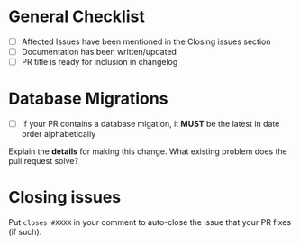  <!--
**IMPORTANT: Please provide enough information and context so that others can review your pull request:**
 -->

<!-- You can skip this if you're fixing a typo. -->
# General Checklist

- [ ] Affected Issues have been mentioned in the Closing issues section
- [ ] Documentation has been written/updated
- [ ] PR title is ready for inclusion in changelog

# Database Migrations

- [ ] If your PR contains a database migation, it **MUST** be the latest in date order alphabetically

Explain the **details** for making this change. What existing problem does the pull request solve?

<!--
# Changelog Entry
Lagoon is using GitHub's in-built automated release notes feature to create changelogs using PR titles

Please ensure that this PR has a concise and descriptive title - they can be edited after merging, but not after release.
-->

# Closing issues

Put `closes #XXXX` in your comment to auto-close the issue that your PR fixes (if such).
